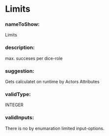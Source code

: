 

# Limits



    


### nameToShow:
    
Limits    


### description:
    
max. succeses per dice-role    


### suggestion:
    
Gets calculatet on runtime by Actors Attributes    


### validType:
    
INTEGER    


### validInputs:
    
There is no by enumaration limited input-options.  

